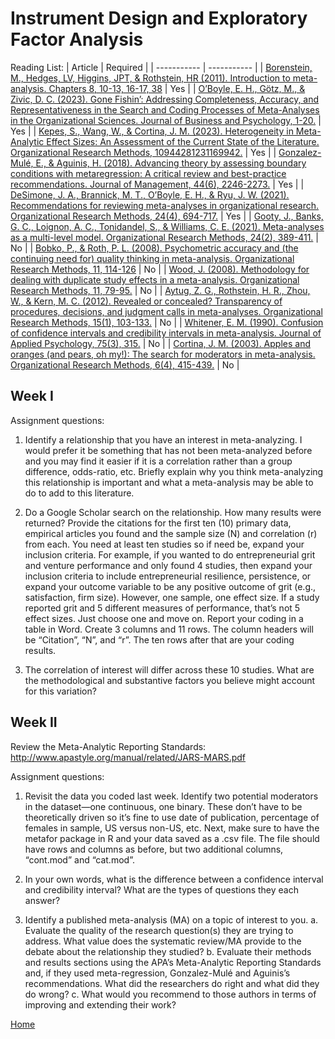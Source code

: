 # Instrument Design and Exploratory Factor Analysis

Reading List:
| Article | Required |
| ----------- | ----------- |
| [Borenstein, M., Hedges, LV, Higgins, JPT, & Rothstein, HR (2011). Introduction to meta-analysis. Chapters 8, 10-13, 16-17, 38](https://iu.instructure.com/courses/2200447/modules) | Yes |
| [O’Boyle, E. H., Götz, M., & Zivic, D. C. (2023). Gone Fishin’: Addressing Completeness, Accuracy, and Representativeness in the Search and Coding Processes of Meta-Analyses in the Organizational Sciences. Journal of Business and Psychology, 1-20.](https://link.springer.com/article/10.1007/s10869-023-09890-y) | Yes |
| [Kepes, S., Wang, W., & Cortina, J. M. (2023). Heterogeneity in Meta-Analytic Effect Sizes: An Assessment of the Current State of the Literature. Organizational Research Methods, 10944281231169942.](https://journals.sagepub.com/doi/abs/10.1177/10944281231169942) | Yes |
| [Gonzalez-Mulé, E., & Aguinis, H. (2018). Advancing theory by assessing boundary conditions with metaregression: A critical review and best-practice recommendations. Journal of Management, 44(6), 2246-2273.](https://journals.sagepub.com/doi/abs/10.1177/0149206317710723) | Yes |
| [DeSimone, J. A., Brannick, M. T., O’Boyle, E. H., & Ryu, J. W. (2021). Recommendations for reviewing meta-analyses in organizational research. Organizational Research Methods, 24(4), 694-717.](https://journals.sagepub.com/doi/abs/10.1177/1094428120967089) | Yes |
| [Gooty, J., Banks, G. C., Loignon, A. C., Tonidandel, S., & Williams, C. E. (2021). Meta-analyses as a multi-level model. Organizational Research Methods, 24(2), 389-411.](https://journals.sagepub.com/doi/abs/10.1177/1094428119857471) | No |
| [Bobko, P., & Roth, P. L. (2008). Psychometric accuracy and (the continuing need for) quality thinking in meta-analysis. Organizational Research Methods, 11, 114-126](https://journals.sagepub.com/doi/abs/10.1177/1094428107303155) | No |
| [Wood, J. (2008). Methodology for dealing with duplicate study effects in a meta-analysis. Organizational Research Methods, 11, 79-95.](https://journals.sagepub.com/doi/abs/10.1177/1094428106296638) | No |
| [Aytug, Z. G., Rothstein, H. R., Zhou, W., & Kern, M. C. (2012). Revealed or concealed? Transparency of procedures, decisions, and judgment calls in meta-analyses. Organizational Research Methods, 15(1), 103-133.](https://journals.sagepub.com/doi/abs/10.1177/1094428111403495) | No |
| [Whitener, E. M. (1990). Confusion of confidence intervals and credibility intervals in meta-analysis. Journal of Applied Psychology, 75(3), 315.](https://psycnet.apa.org/record/1990-27116-001) | No |
| [Cortina, J. M. (2003). Apples and oranges (and pears, oh my!): The search for moderators in meta-analysis. Organizational Research Methods, 6(4), 415-439.](https://journals.sagepub.com/doi/abs/10.1177/1094428103257358) | No |

## Week I
Assignment questions:

1.	Identify a relationship that you have an interest in meta-analyzing. I would prefer it be something that has not been meta-analyzed before and you may find it easier if it is a correlation rather than a group difference, odds-ratio, etc. Briefly explain why you think meta-analyzing this relationship is important and what a meta-analysis may be able to do to add to this literature.

2.	Do a Google Scholar search on the relationship. How many results were returned? Provide the citations for the first ten (10) primary data, empirical articles you found and the sample size (N) and correlation (r) from each. You need at least ten studies so if need be, expand your inclusion criteria. For example, if you wanted to do entrepreneurial grit and venture performance and only found 4 studies, then expand your inclusion criteria to include entrepreneurial resilience, persistence, or expand your outcome variable to be any positive outcome of grit (e.g., satisfaction, firm size). However, one sample, one effect size. If a study reported grit and 5 different measures of performance, that’s not 5 effect sizes. Just choose one and move on. Report your coding in a table in Word. Create 3 columns and 11 rows. The column headers will be “Citation”, “N”, and “r”. The ten rows after that are your coding results.

3.	The correlation of interest will differ across these 10 studies. What are the methodological and substantive factors you believe might account for this variation?

## Week II

Review the Meta-Analytic Reporting Standards: http://www.apastyle.org/manual/related/JARS-MARS.pdf

Assignment questions:

1.	Revisit the data you coded last week. Identify two potential moderators in the dataset—one continuous, one binary. These don’t have to be theoretically driven so it’s fine to use date of publication, percentage of females in sample, US versus non-US, etc. Next, make sure to have the metafor package in R and your data saved as a .csv file. The file should have rows and columns as before, but two additional columns, “cont.mod” and “cat.mod”.

2.	In your own words, what is the difference between a confidence interval and credibility interval? What are the types of questions they each answer?

3.	Identify a published meta-analysis (MA) on a topic of interest to you.
a.	Evaluate the quality of the research question(s) they are trying to address. What value does the systematic review/MA provide to the debate about the relationship they studied?
b.	Evaluate their methods and results sections using the APA’s Meta-Analytic Reporting Standards and, if they used meta-regression, Gonzalez-Mulé and Aguinis’s recommendations. What did the researchers do right and what did they do wrong?
c.	What would you recommend to those authors in terms of improving and extending their work?



[Home](../README.md)